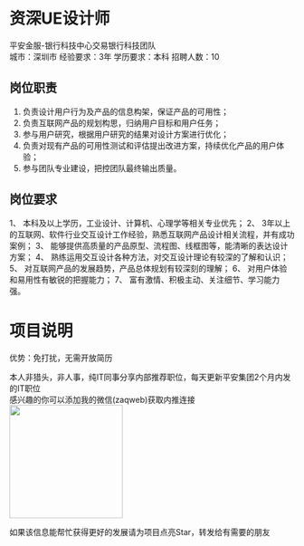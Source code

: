 # 资深UE设计师
平安金服-银行科技中心交易银行科技团队  
城市：深圳市 经验要求：3年 学历要求：本科  招聘人数：10

## 岗位职责
1.	负责设计用户行为及产品的信息构架，保证产品的可用性；
   2.	负责互联网产品的规划构思，归纳用户目标和用户任务；
   3.	参与用户研究，根据用户研究的结果对设计方案进行优化；
   4.	负责对现有产品的可用性测试和评估提出改进方案，持续优化产品的用户体验；
   5.	参与团队专业建设，把控团队最终输出质量。

## 岗位要求
1、 本科及以上学历，工业设计、计算机、心理学等相关专业优先；
   2、 3年以上的互联网、软件行业交互设计工作经验，熟悉互联网产品设计相关流程，并有成功案例；
   3、 能够提供高质量的产品原型、流程图、线框图等，能清晰的表达设计方案；
   4、 熟练运用交互设计各种方法，对交互设计理论有较深的了解和认识；
   5、 对互联网产品的发展趋势，产品总体规划有较深刻的理解；
   6、 对用户体验和易用性有敏锐的把握能力；
   7、 富有激情、积极主动、关注细节、学习能力强。

# 项目说明

优势：免打扰，无需开放简历

本人非猎头，非人事，纯IT同事分享内部推荐职位，每天更新平安集团2个月内发的IT职位  
感兴趣的你可以添加我的微信(zaqweb)获取内推连接  
<img src="https://github.com/zaqweb/PA-IT-JOBS/blob/master/WechatICode.jpeg"  height="200" width="200">

如果该信息能帮忙获得更好的发展请为项目点亮Star，转发给有需要的朋友




